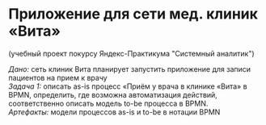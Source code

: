# Приложение для сети мед. клиник «Вита» 
(учебный проект покурсу Яндекс-Практикума "Системный аналитик") 

*Дано:* сеть клиник Вита планирует запустить приложение для записи пациентов на прием к врачу  
*Задача 1:* описать as-is процесс «Приём у врача в клинике «Вита» в BPMN, определить, где возможна автоматизация действий, соответственно описать модель to-be процесса в BPMN.    
*Артефакты:* модели процессов as-is и to-be в нотации BPMN

